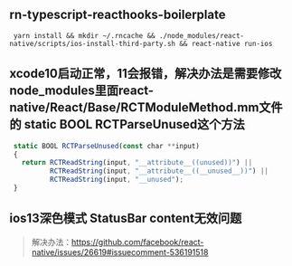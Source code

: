 ## rn-typescript-reacthooks-boilerplate

```
 yarn install && mkdir ~/.rncache && ./node_modules/react-native/scripts/ios-install-third-party.sh && react-native run-ios 
```

## xcode10启动正常，11会报错，解决办法是需要修改node_modules里面react-native/React/Base/RCTModuleMethod.mm文件的 static BOOL RCTParseUnused这个方法

```js
 static BOOL RCTParseUnused(const char **input)
 {
   return RCTReadString(input, "__attribute__((unused))") ||
          RCTReadString(input, "__attribute__((__unused__))") ||
          RCTReadString(input, "__unused");
 }
```

## ios13深色模式 StatusBar content无效问题

> 解决办法：https://github.com/facebook/react-native/issues/26619#issuecomment-536191518

